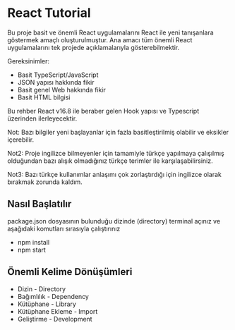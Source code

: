 # React Tutorial

Bu proje basit ve önemli React uygulamalarını React ile yeni tanışanlara göstermek amaçlı oluşturulmuştur. Ana amacı tüm önemli React uygulamalarını tek projede açıklamalarıyla gösterebilmektir.

Gereksinimler: 
- Basit TypeScript/JavaScript
- JSON yapısı hakkında fikir
- Basit genel Web hakkında fikir
- Basit HTML bilgisi

Bu rehber React v16.8 ile beraber gelen Hook yapısı ve Typescript üzerinden ilerleyecektir.

Not: Bazı bilgiler yeni başlayanlar için fazla basitleştirilmiş olabilir ve eksikler içerebilir.

Not2: Proje ingilizce bilmeyenler için tamamiyle türkçe yapılmaya çalışılmış olduğundan bazı alışık olmadığınız türkçe terimler ile karşılaşabilirsiniz.

Not3: Bazı türkçe kullanımlar anlaşımı çok zorlaştırdığı için ingilizce olarak bırakmak zorunda kaldım.

## Nasıl Başlatılır

package.json dosyasının bulunduğu dizinde (directory) terminal açınız ve aşağıdaki komutları sırasıyla çalıştırınız
- npm install
- npm start

## Önemli Kelime Dönüşümleri

- Dizin - Directory
- Bağımlılık - Dependency
- Kütüphane - Library
- Kütüphane Ekleme - Import
- Geliştirme - Development